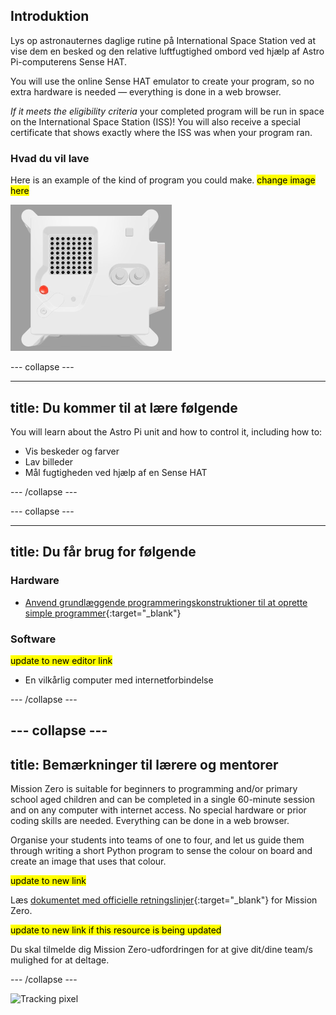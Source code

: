 ## Introduktion

Lys op astronauternes daglige rutine på International Space Station ved at vise dem en besked og den relative luftfugtighed ombord ved hjælp af Astro Pi-computerens Sense HAT.

You will use the online Sense HAT emulator to create your program, so no extra hardware is needed — everything is done in a web browser.

*If it meets the eligibility criteria* your completed program will be run in space on the International Space Station (ISS)! You will also receive a special certificate that shows exactly where the ISS was when your program ran.

### Hvad du vil lave

Here is an example of the kind of program you could make. <mark>change image here</mark>

![The Trinket Sense HAT emulator running a sample program which scrolls the humidity value across the LED matrix and then displays a picture of a fish](images/M0_4.gif)


--- collapse ---

---
title: Du kommer til at lære følgende
---

You will learn about the Astro Pi unit and how to control it, including how to:
+ Vis beskeder og farver
+ Lav billeder
+ Mål fugtigheden ved hjælp af en Sense HAT

--- /collapse ---

--- collapse ---

---
title: Du får brug for følgende
---

### Hardware

+ [Anvend grundlæggende programmeringskonstruktioner til at oprette simple programmer](https://curriculum.raspberrypi.org/programming/creator/){:target="_blank"}

### Software

<mark> update to new editor link </mark>
+ En vilkårlig computer med internetforbindelse

--- /collapse ---

--- collapse ---
---
title: Bemærkninger til lærere og mentorer
---

Mission Zero is suitable for beginners to programming and/or primary school aged children and can be completed in a single 60-minute session and on any computer with internet access. No special hardware or prior coding skills are needed. Everything can be done in a web browser.

Organise your students into teams of one to four, and let us guide them through writing a short Python program to sense the colour on board and create an image that uses that colour.

<mark> update to new link </mark>

Læs [dokumentet med officielle retningslinjer](https://astro-pi.org/media/mission-zero-guidelines/Astro_Pi_Mission_Zero_Guidelines_2021_22-da.pdf){:target="_blank"} for Mission Zero.

<mark> update to new link if this resource is being updated </mark>

 Du skal tilmelde dig Mission Zero-udfordringen for at give dit/dine team/s mulighed for at deltage.

--- /collapse ---

![Tracking pixel](https://code.org/api/hour/begin_raspberrypi_astropi.png)
